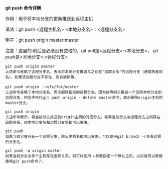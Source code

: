 **git push 命令详解**

作用：用于将本地分支的更新推送到远程主机

语法：git push <远程主机名> <本地分支名>：<远程分支名>

例子：git push origin master:master

注意：这里的:前后是必须没有空格的，git pull是<远程分支>:<本地分支>， git push是<本地分支>:<远程分支>

```
git push origin master
上述命令省略了远程分支名，表示将本地分支推送与之存在"追踪关系"的远程分支（通常两者同名），如果该远程分支不存在，则会被新建。
```

```
git push origin ：refs/for/master
上述命令省略了本地分支名，表示删除指定的远程分支，因为这等同于推送一个空的本地分支到远程分支，相当于执行git push origin --delete master命令，表示删除origin主机的master分支。
```

```
git push origin
上述命令表示，将当前分支推送到origin主机的对应分支。如果当前分支与远程分支之间存在追踪关系，则本地分支名和远程分支名都可以省略。
```

```
git push
如果当前分支只有一个远程分支，那么主机名都可以省略，可以使用git branch -r查看远程的分支名。
```

```
git push -u origin master
如果当前分支与多个主机存在追踪关系，则可以使用-u参数指定一个默认主机，以后就可以直接使用git push命令了。

```

